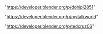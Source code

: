 "https://developer.blender.org/p/dohipi2851"

"https://developer.blender.org/p/mytalkworld"

"https://developer.blender.org/p/tedcruz06"

